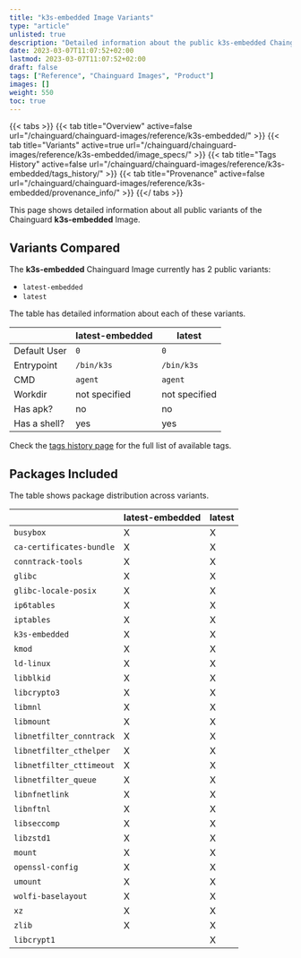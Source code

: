 ```yaml
---
title: "k3s-embedded Image Variants"
type: "article"
unlisted: true
description: "Detailed information about the public k3s-embedded Chainguard Image variants"
date: 2023-03-07T11:07:52+02:00
lastmod: 2023-03-07T11:07:52+02:00
draft: false
tags: ["Reference", "Chainguard Images", "Product"]
images: []
weight: 550
toc: true
---
```


{{< tabs >}}
{{< tab title="Overview" active=false url="/chainguard/chainguard-images/reference/k3s-embedded/" >}}
{{< tab title="Variants" active=true url="/chainguard/chainguard-images/reference/k3s-embedded/image_specs/" >}}
{{< tab title="Tags History" active=false url="/chainguard/chainguard-images/reference/k3s-embedded/tags_history/" >}}
{{< tab title="Provenance" active=false url="/chainguard/chainguard-images/reference/k3s-embedded/provenance_info/" >}}
{{</ tabs >}}

This page shows detailed information about all public variants of the Chainguard **k3s-embedded** Image.

## Variants Compared
The **k3s-embedded** Chainguard Image currently has 2 public variants: 

- `latest-embedded`
- `latest`

The table has detailed information about each of these variants.

|              | latest-embedded | latest        |
|--------------|-----------------|---------------|
| Default User | `0`             | `0`           |
| Entrypoint   | `/bin/k3s`      | `/bin/k3s`    |
| CMD          | `agent`         | `agent`       |
| Workdir      | not specified   | not specified |
| Has apk?     | no              | no            |
| Has a shell? | yes             | yes           |

Check the [tags history page](/chainguard/chainguard-images/reference/k3s-embedded/tags_history/) for the full list of available tags.

## Packages Included
The table shows package distribution across variants.

|                          | latest-embedded | latest |
|--------------------------|-----------------|--------|
| `busybox`                | X               | X      |
| `ca-certificates-bundle` | X               | X      |
| `conntrack-tools`        | X               | X      |
| `glibc`                  | X               | X      |
| `glibc-locale-posix`     | X               | X      |
| `ip6tables`              | X               | X      |
| `iptables`               | X               | X      |
| `k3s-embedded`           | X               | X      |
| `kmod`                   | X               | X      |
| `ld-linux`               | X               | X      |
| `libblkid`               | X               | X      |
| `libcrypto3`             | X               | X      |
| `libmnl`                 | X               | X      |
| `libmount`               | X               | X      |
| `libnetfilter_conntrack` | X               | X      |
| `libnetfilter_cthelper`  | X               | X      |
| `libnetfilter_cttimeout` | X               | X      |
| `libnetfilter_queue`     | X               | X      |
| `libnfnetlink`           | X               | X      |
| `libnftnl`               | X               | X      |
| `libseccomp`             | X               | X      |
| `libzstd1`               | X               | X      |
| `mount`                  | X               | X      |
| `openssl-config`         | X               | X      |
| `umount`                 | X               | X      |
| `wolfi-baselayout`       | X               | X      |
| `xz`                     | X               | X      |
| `zlib`                   | X               | X      |
| `libcrypt1`              |                 | X      |

